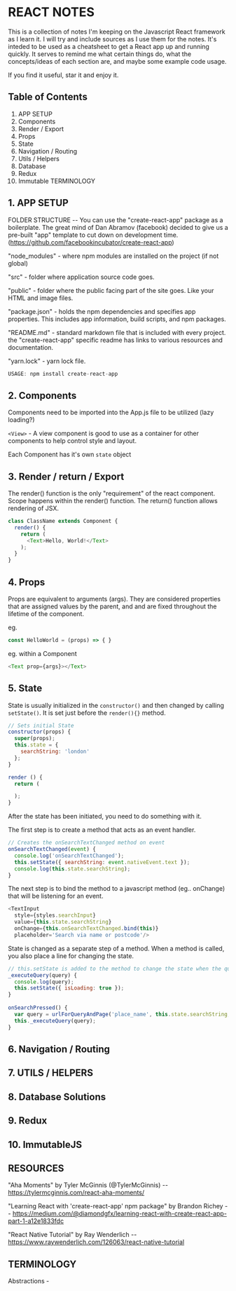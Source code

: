 # REACT NOTES

This is a collection of notes I'm keeping on the Javascript React framework as I learn it. I will try and include sources as I use them for the notes. It's inteded to be used as a cheatsheet to get a React app up and running quickly. It serves to remind me what certain things do, what the concepts/ideas of each section are, and maybe some example code usage.

If you find it useful, star it and enjoy it.


## Table of Contents
1. APP SETUP
2. Components
3. Render / Export
4. Props
5. State
6. Navigation / Routing
7. Utils / Helpers
8. Database
9. Redux
10. Immutable 
TERMINOLOGY


## 1. APP SETUP

FOLDER STRUCTURE -- You can use the "create-react-app" package as a boilerplate. The great mind of Dan Abramov (facebook) decided to give us a pre-built "app" template to cut down on development time. (https://github.com/facebookincubator/create-react-app)

"node_modules" - where npm modules are installed on the project (if not global)

"src" - folder where application source code goes. 

"public" - folder where the public facing part of the site goes. Like your HTML and image files.

"package.json" - holds the npm dependencies and specifies app properties. This includes app information, build scripts, and npm packages.

"README.md" - standard markdown file that is included with every project. the "create-react-app" specific readme has links to various resources and documentation.

"yarn.lock" - yarn lock file.



```Javascript
USAGE: npm install create-react-app
```

## 2. Components

Components need to be imported into the App.js file to be utilized (lazy loading?)

`<View>` - A view component is good to use as a container for other components to help control style and layout.

Each Component has it's own `state` object

## 3. Render / return / Export

The render() function is the only "requirement" of the react component. Scope happens within the render() function. The return() function allows rendering of JSX.

```Javascript
class ClassName extends Component {
  render() {
    return (
      <Text>Hello, World!</Text>
    );
  }
}
```

## 4. Props

Props are equivalent to arguments (args). They are considered properties that are assigned values by the parent, and and are fixed throughout the lifetime of the component.

eg.

```Javascript
const HelloWorld = (props) => { } 
```

eg. within a Component
```Javascript
<Text prop={args}></Text>
```

## 5. State

State is usually initialized in the `constructor()` and then changed by calling `setState()`. It is set just before the `render(){}` method.

```Javascript
// Sets initial State
constructor(props) {
  super(props);
  this.state = {
    searchString: 'london'
  };
}

render () {
  return (

  );
}
```

After the state has been initiated, you need to do something with it. 

The first step is to create a method that acts as an event handler.

```Javascript
// Creates the onSearchTextChanged method on event
onSearchTextChanged(event) {
  console.log('onSearchTextChanged');
  this.setState({ searchString: event.nativeEvent.text });
  console.log(this.state.searchString);
}
```

The next step is to bind the method to a javascript method (eg.. onChange) that will be listening for an event.

```Javascript
<TextInput
  style={styles.searchInput}
  value={this.state.searchString}
  onChange={this.onSearchTextChanged.bind(this)}
  placeholder='Search via name or postcode'/>
```

State is changed as a separate step of a method. When a method is called, you also place a line for changing the state.

```Javascript
// this.setState is added to the method to change the state when the query isLoading.
_executeQuery(query) {
  console.log(query);
  this.setState({ isLoading: true });
}
 
onSearchPressed() {
  var query = urlForQueryAndPage('place_name', this.state.searchString, 1);
  this._executeQuery(query);
}
```

## 6. Navigation / Routing



## 7. UTILS / HELPERS



## 8. Database Solutions



## 9. Redux



## 10. ImmutableJS



## RESOURCES

"Aha Moments" by Tyler McGinnis (@TylerMcGinnis) -- https://tylermcginnis.com/react-aha-moments/ 

"Learning React with 'create-react-app' npm package" by Brandon Richey -- https://medium.com/@diamondgfx/learning-react-with-create-react-app-part-1-a12e1833fdc

"React Native Tutorial" by Ray Wenderlich -- https://www.raywenderlich.com/126063/react-native-tutorial

## TERMINOLOGY

Abstractions - 


